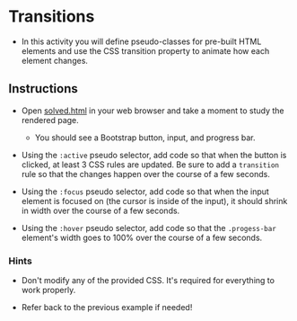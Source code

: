 # Transitions

- In this activity you will define pseudo-classes for pre-built HTML elements and use the CSS transition property to animate how each element changes.

## Instructions

- Open [solved.html](Solved/solved.html) in your web browser and take a moment to study the rendered page.

  - You should see a Bootstrap button, input, and progress bar.

- Using the `:active` pseudo selector, add code so that when the button is clicked, at least 3 CSS rules are updated. Be sure to add a `transition` rule so that the changes happen over the course of a few seconds.

- Using the `:focus` pseudo selector, add code so that when the input element is focused on (the cursor is inside of the input), it should shrink in width over the course of a few seconds.

- Using the `:hover` pseudo selector, add code so that the `.progess-bar` element's width goes to 100% over the course of a few seconds.

### Hints

- Don't modify any of the provided CSS. It's required for everything to work properly.

- Refer back to the previous example if needed!

